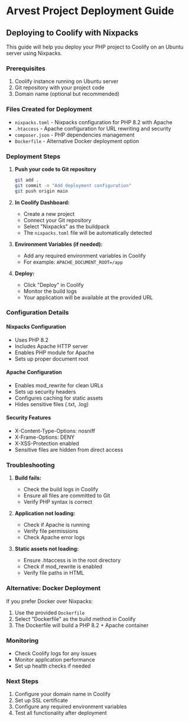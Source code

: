 # Arvest Project Deployment Guide

## Deploying to Coolify with Nixpacks

This guide will help you deploy your PHP project to Coolify on an Ubuntu server using Nixpacks.

### Prerequisites

1. Coolify instance running on Ubuntu server
2. Git repository with your project code
3. Domain name (optional but recommended)

### Files Created for Deployment

- `nixpacks.toml` - Nixpacks configuration for PHP 8.2 with Apache
- `.htaccess` - Apache configuration for URL rewriting and security
- `composer.json` - PHP dependencies management
- `Dockerfile` - Alternative Docker deployment option

### Deployment Steps

1. **Push your code to Git repository**
   ```bash
   git add .
   git commit -m "Add deployment configuration"
   git push origin main
   ```

2. **In Coolify Dashboard:**
   - Create a new project
   - Connect your Git repository
   - Select "Nixpacks" as the buildpack
   - The `nixpacks.toml` file will be automatically detected

3. **Environment Variables (if needed):**
   - Add any required environment variables in Coolify
   - For example: `APACHE_DOCUMENT_ROOT=/app`

4. **Deploy:**
   - Click "Deploy" in Coolify
   - Monitor the build logs
   - Your application will be available at the provided URL

### Configuration Details

#### Nixpacks Configuration
- Uses PHP 8.2
- Includes Apache HTTP server
- Enables PHP module for Apache
- Sets up proper document root

#### Apache Configuration
- Enables mod_rewrite for clean URLs
- Sets up security headers
- Configures caching for static assets
- Hides sensitive files (.txt, .log)

#### Security Features
- X-Content-Type-Options: nosniff
- X-Frame-Options: DENY
- X-XSS-Protection enabled
- Sensitive files are hidden from direct access

### Troubleshooting

1. **Build fails:**
   - Check the build logs in Coolify
   - Ensure all files are committed to Git
   - Verify PHP syntax is correct

2. **Application not loading:**
   - Check if Apache is running
   - Verify file permissions
   - Check Apache error logs

3. **Static assets not loading:**
   - Ensure .htaccess is in the root directory
   - Check if mod_rewrite is enabled
   - Verify file paths in HTML

### Alternative: Docker Deployment

If you prefer Docker over Nixpacks:
1. Use the provided `Dockerfile`
2. Select "Dockerfile" as the build method in Coolify
3. The Dockerfile will build a PHP 8.2 + Apache container

### Monitoring

- Check Coolify logs for any issues
- Monitor application performance
- Set up health checks if needed

### Next Steps

1. Configure your domain name in Coolify
2. Set up SSL certificate
3. Configure any required environment variables
4. Test all functionality after deployment

